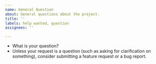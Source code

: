 ```yaml
---
name: General Question
about: General questions about the project.
title: ''
labels: help wanted, question
assignees: ''

---
```


* What is your question?
* Unless your request is a question (such as asking for clarification on something), consider submitting a feature request or a bug report.
